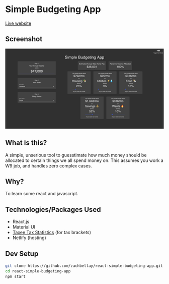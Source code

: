 # Simple Budgeting App

[Live website](https://5ff55947b70adf7a20d00078--cocky-mcclintock-5b76cc.netlify.app/)

## Screenshot
![Budgeting App Screenshot](/markdown/screenshot.png)

## What is this?
A simple, unserious tool to guesstimate how much money should be allocated to certain things we all spend money on. This assumes you work a W9 job, and handles zero complex cases.

## Why?
To learn some react and javascript.

## Technologies/Packages Used
* React.js
* Material UI 
* [Taxee Tax Statistics](https://github.com/taxee/taxee-tax-statistics) (for tax brackets)
* Netlify (hosting)



## Dev Setup

```bash
git clone https://github.com/zachbellay/react-simple-budgeting-app.git
cd react-simple-budgeting-app
npm start
```